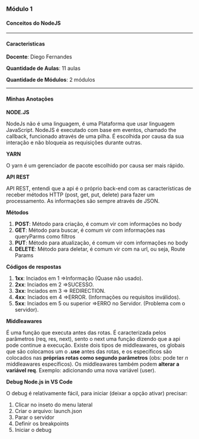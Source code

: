 ### Módulo 1
#### Conceitos do NodeJS
___
#### Caracteristicas
**Docente**: Diego Fernandes

**Quantidade de Aulas**: 11 aulas

**Quantidade de  Módulos**: 2 módulos
___
#### Minhas Anotações
**NODE.JS**

NodeJs não é uma linguagem, é uma Plataforma que usar linguagem JavaScript.
NodeJS é executado com base em eventos, chamado the callback, funcionado através de uma pilha.
É escolhida por causa da sua interação e não bloqueia as requisições durante outras.

**YARN**

O yarn é um gerenciador de pacote escolhido por causa ser mais rápido.

**API REST**

API REST, entendi que a api é o próprio back-end com as características de receber métodos HTTP (post, get, put, delete) para fazer um processamento.
As informações são sempre através de JSON.

**Métodos**

 1. **POST**: Método para criação, é comum vir com informações no  body
 1. **GET**: Método para buscar, é comum vir com informações nas queryParms como filtros
 1. **PUT**: Método para atualização, é comum vir com informações no  body
 1. **DELETE**: Método para deletar, é comum vir com na url, ou seja, Route Params

**Códigos de respostas**

 1. **1xx**: Inciados em 1 =>Informação (Quase não usado).
 1. **2xx**: Inciados em 2 =>SUCESSO.
 1. **3xx**: Inciados em 3 => REDIRECTION.
 1. **4xx**: Inciados em 4 =>ERROR. (Informações ou requisitos inválidos).
 1. **5xx**: Inciados em 5 ou superior  =>ERRO no Servidor. (Problema com o servidor).

 **Middleawares**
 
É uma função que executa antes das rotas. É caracterizada pelos parâmetros (req, res, next), sento o next uma função dizendo que a api pode continue a execução.
Existe dois tipos de middleawares, os globais que são colocamos um o **.use** antes das rotas, e os específicos são colocados nas **próprias rotas como segundo parâmetros** (obs: pode ter *n* middleawares específicos).
Os middleawares também podem **alterar a variável req**. Exemplo: adicionando uma nova  variável (user).

**Debug Node.js in VS Code**

O debug é relativamente fácil,  para iniciar (deixar a opção ativar) precisar:

 1. Clicar no inseto do menu lateral
 1. Criar o arquivo: launch.json
 1. Parar o servidor
 1. Definir os breakpoints
 1. Iniciar o debug
